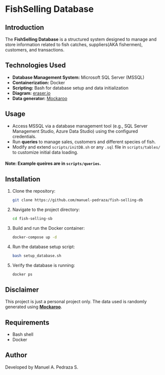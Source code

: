 # FishSelling Database

## Introduction
The **FishSelling Database** is a structured system designed to manage and store information related to fish catches, suppliers(AKA fishermen), customers, and transactions. 

<!--
## Features
- Store and manage fish species, prices, and availability
- Track customer and supplier details
- Record transactions and sales history
- Generate reports for sales analysis 
- Secure and optimized database structure 
-->

## Technologies Used
- **Database Management System:** Microsoft SQL Server (MSSQL)
- **Containerization:** Docker
- **Scripting:** Bash for database setup and data initialization
- **Diagram:** [eraser.io](https://app.eraser.io)
- **Data generator:** [Mockaroo](https://www.mockaroo.com/)

## Usage
- Access MSSQL via a database management tool (e.g., SQL Server Management Studio, Azure Data Studio) using the configured credentials.
- Run **queries** to manage sales, customers and different species of fish. 
- Modify and extend `scripts/initDB.sh` or any `.sql` file in `scripts/tables/` to customize initial data loading.

#### Note: Example queires are in `scripts/queries`.

## Installation
1. Clone the repository:
   ```sh
   git clone https://github.com/manuel-pedraza/fish-selling-db
   ```
2. Navigate to the project directory:
   ```sh
   cd fish-selling-sb
   ```
3. Build and run the Docker container:
   ```sh
   docker-compose up -d
   ```
4. Run the database setup script:
   ```sh
   bash setup_database.sh
   ```
5. Verify the database is running:
   ```sh
   docker ps
   ```

## Disclaimer
This project is just a personal project only. The data used is randomly generated using **[Mockaroo](https://www.mockaroo.com/)**.

<!--
 and does not represent real-world transactions or businesses. Any resemblance to actual data is purely coincidental. The project should not be used for commercial or production purposes without proper modifications and validation.
-->

## Requirements
- Bash shell
- Docker

## Author
Developed by Manuel A. Pedraza S.